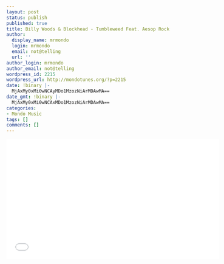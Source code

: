 ```yaml
---
layout: post
status: publish
published: true
title: Billy Woods & Blockhead - Tumbleweed Feat. Aesop Rock
author:
  display_name: mrmondo
  login: mrmondo
  email: not@telling
  url: ''
author_login: mrmondo
author_email: not@telling
wordpress_id: 2215
wordpress_url: http://mondotunes.org/?p=2215
date: !binary |-
  MjAxMy0xMi0wNCAyMDo1MzozNiArMDAwMA==
date_gmt: !binary |-
  MjAxMy0xMi0wNCAxMDo1MzozNiArMDAwMA==
categories:
- Mondo Music
tags: []
comments: []
---
```

<iframe width="560" height="315" src="//www.youtube.com/embed/jL_-J0ZgOno" frameborder="0"> </iframe>
